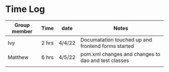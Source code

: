 # Time Log
<!-- Table format for easy copy and paste if there are no open rows-->
<!--|              |       |        |                                                    |-->

| Group member | Time  | date   | Notes                                               |
|--------------|-------|--------|-----------------------------------------------------|
| Ivy          | 2 hrs | 4/4/22 | Documatation touched up and frontend forms started  |
| Matthew      | 6 hrs | 4/5/22 | pom.xml changes and changes to dao and test classes |
|              |       |        |                                                     |
